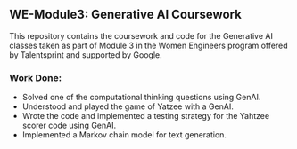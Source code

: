 ## WE-Module3: Generative AI Coursework

This repository contains the coursework and code for the Generative AI classes taken as part of Module 3 in the Women Engineers program offered by Talentsprint and supported by Google.

### Work Done:

* Solved one of the computational thinking questions using GenAI.
* Understood and played the game of Yatzee with a GenAI.
* Wrote the code and implemented a testing strategy for the Yahtzee scorer code using GenAI.
* Implemented a Markov chain model for text generation.
